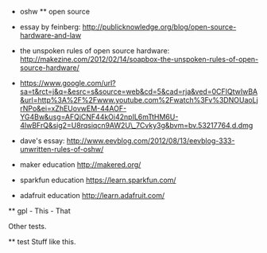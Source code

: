 -   oshw \*\* open source

-   essay by feinberg:
    http://publicknowledge.org/blog/open-source-hardware-and-law

-   the unspoken rules of open source hardware:
    http://makezine.com/2012/02/14/soapbox-the-unspoken-rules-of-open-source-hardware/

-   https://www.google.com/url?sa=t&rct=j&q=&esrc=s&source=web&cd=5&cad=rja&ved=0CFIQtwIwBA&url=http%3A%2F%2Fwww.youtube.com%2Fwatch%3Fv%3DNOUaoLjrNPo&ei=xZhEUovwEM-44AOF-YG4Bw&usg=AFQjCNF44kOi42npIL6mTtHM6U-4lwBFrQ&sig2=U8rqsiqcn9AW2U\_7Cvky3g&bvm=bv.53217764,d.dmg

-   dave's essay:
    http://www.eevblog.com/2012/08/13/eevblog-333-unwritten-rules-of-oshw/

-   maker education http://makered.org/

-   sparkfun education https://learn.sparkfun.com/

-   adafruit education http://learn.adafruit.com/

\*\* gpl - This - That

Other tests.

\*\* test Stuff like this.
